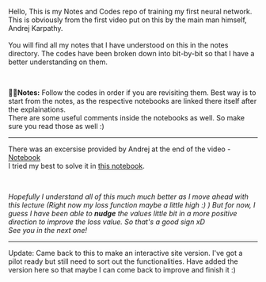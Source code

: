 Hello, This is my Notes and Codes repo of training my first neural network. This is obviously from the first video put on this by the main man himself, Andrej Karpathy. \
\
You will find all my notes that I have understood on this in the notes directory. The codes have been broken down into bit-by-bit so that I have a better understanding on them.

&nbsp;

**✍🏻Notes:**
Follow the codes in order if you are revisiting them. Best way is to start from the notes, as the respective notebooks are linked there itself after the explainations. \
There are some useful comments inside the notebooks as well. So make sure you read those as well :)

-------

There was an excersise provided by Andrej at the end of the video - [Notebook](https://colab.research.google.com/drive/1FPTx1RXtBfc4MaTkf7viZZD4U2F9gtKN?usp=sharing)  
I tried my best to solve it in [this notebook](https://colab.research.google.com/drive/1sFFKx3GkiOiJ6hHQYCux-3Q2Otl4MZu9?authuser=2). 

&nbsp;

*Hopefully I understand all of this much much better as I move ahead with this lecture (Right now my loss function maybe a little high :) )*
*But for now, I guess I have been able to **nudge** the values little bit in a more positive direction to improve the loss value. So that's a good sign xD*  \
*See you in the next one!*

------

Update: Came back to this to make an interactive site version. I've got a pilot ready but still need to sort out the functionalities. Have added the version here so that maybe I can come back to improve and finish it :)